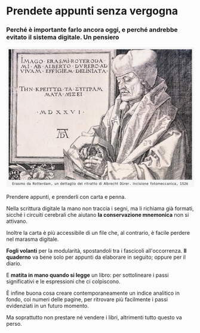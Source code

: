 # Prendete appunti senza vergogna

### Perché è importante farlo ancora oggi, e perché andrebbe evitato il sistema digitale. Un pensiero

![Erasmo da Rotterdam - dal ritratto di Albrecht Dürer, realizzato tramite incisione fotomeccanica nel 1526](/img/erasmo-da-rotterdam.jpg)

Prendere appunti, e prenderli con carta e penna.

Nella scrittura digitale la mano non traccia i segni, ma li richiama già formati, sicché i circuiti cerebrali che aiutano **la conservazione mnemonica** non si attivano.

Inoltre la carta è più accessibile di un file che, al contrario, è facile perdere nel marasma digitale.

**Fogli volanti** per la modularità, spostandoli tra i fascicoli all'occorrenza. **Il quaderno** va bene solo per appunti da elaborare in seguito; oppure per il diario.

E **matita in mano quando si legge** un libro: per sottolineare i passi significativi e le espressioni che ci colpiscono.

È infine buona cosa creare contemporaneamente un indice analitico in fondo, coi numeri delle pagine, per ritrovare più facilmente i passi evidenziati in un futuro momento.

Ma soprattutto non prestare né vendere i libri, altrimenti tutto questo va perso.